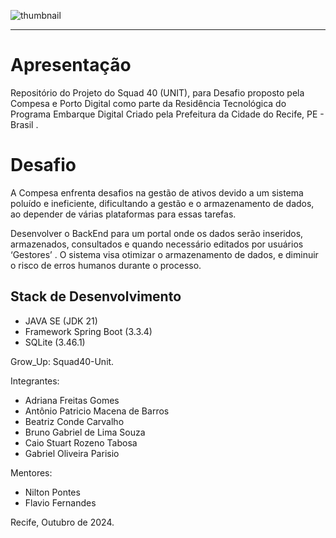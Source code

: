 ![thumbnail](https://recifevirado.recife.pe.gov.br/wp-content/uploads/2021/10/logo-embarque-digital-1.png)




---
# Apresentação
Repositório do Projeto do Squad 40 (UNIT), para Desafio proposto pela Compesa e Porto Digital como parte da Residência Tecnológica do Programa Embarque Digital Criado pela Prefeitura da Cidade do Recife, PE - Brasil . 

# Desafio

A Compesa enfrenta desafios na gestão de ativos devido a um sistema poluído e ineficiente,
dificultando a gestão e o armazenamento de dados, ao depender de várias plataformas para
essas tarefas.

Desenvolver o BackEnd para um portal onde os dados serão inseridos, armazenados, consultados e quando
necessário editados por usuários ‘Gestores’ . O sistema visa otimizar o armazenamento de
dados, e diminuir o risco de erros humanos durante o processo.


## Stack de Desenvolvimento

- JAVA SE (JDK 21) 
- Framework Spring Boot (3.3.4)
- SQLite (3.46.1)



Grow_Up: Squad40-Unit.

Integrantes:
- Adriana Freitas Gomes
- Antônio Patricio Macena de Barros
- Beatriz Conde Carvalho
- Bruno Gabriel de Lima Souza
- Caio Stuart Rozeno Tabosa
- Gabriel Oliveira Parisio

Mentores:
- Nilton Pontes
- Flavio Fernandes


Recife, Outubro de 2024.
